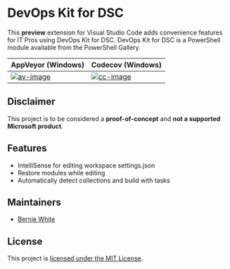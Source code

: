 # DevOps Kit for DSC

This **preview** extension for Visual Studio Code adds convenience features for IT Pros using DevOps Kit for DSC. DevOps Kit for DSC is a PowerShell module available from the PowerShell Gallery.

| AppVeyor (Windows) | Codecov (Windows) |
| --- | --- |
| [![av-image][]][av-site] | [![cc-image][]][cc-site] |

[av-image]: https://ci.appveyor.com/api/projects/status/b3bn5mymkonomjb4
[av-site]: https://ci.appveyor.com/project/BernieWhite/devopskitdsc-vscode
[cc-image]: https://codecov.io/gh/BernieWhite/DevOpsKitDsc-vscode/branch/master/graph/badge.svg
[cc-site]: https://codecov.io/gh/BernieWhite/DevOpsKitDsc-vscode

## Disclaimer

This project is to be considered a **proof-of-concept** and **not a supported Microsoft product**.

## Features

- IntelliSense for editing workspace settings.json
- Restore modules while editing
- Automatically detect collections and build with tasks

## Maintainers

- [Bernie White](https://github.com/BernieWhite)

## License

This project is [licensed under the MIT License](LICENSE).